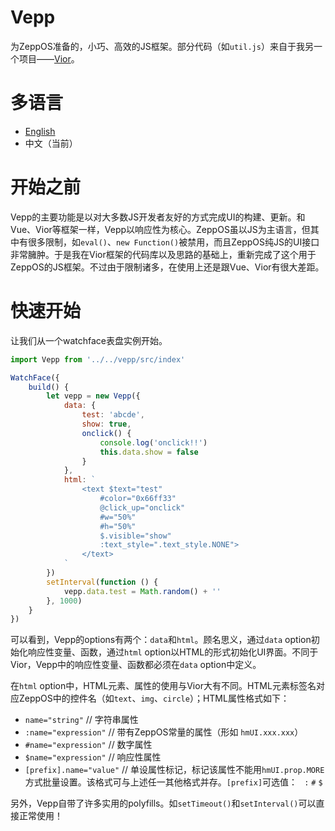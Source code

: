 # Vepp
为ZeppOS准备的，小巧、高效的JS框架。部分代码（如`util.js`）来自于我另一个项目——[Vior](https://github.com/jwhgzs/vior)。

# 多语言
- [English](https://github.com/jwhgzs/vepp/blob/master/README.md)
- 中文（当前）

# 开始之前
Vepp的主要功能是以对大多数JS开发者友好的方式完成UI的构建、更新。和Vue、Vior等框架一样，Vepp以响应性为核心。ZeppOS虽以JS为主语言，但其中有很多限制，如`eval()`、`new Function()`被禁用，而且ZeppOS纯JS的UI接口非常臃肿。于是我在Vior框架的代码库以及思路的基础上，重新完成了这个用于ZeppOS的JS框架。不过由于限制诸多，在使用上还是跟Vue、Vior有很大差距。

# 快速开始
让我们从一个watchface表盘实例开始。
```javascript
import Vepp from '../../vepp/src/index'

WatchFace({
    build() {
        let vepp = new Vepp({
            data: {
                test: 'abcde',
                show: true,
                onclick() {
                    console.log('onclick!!')
                    this.data.show = false
                }
            },
            html: `
                <text $text="test"
                    #color="0x66ff33"
                    @click_up="onclick"
                    #w="50%"
                    #h="50%"
                    $.visible="show"
                    :text_style=".text_style.NONE">
                </text>
            `
        })
        setInterval(function () {
            vepp.data.test = Math.random() + ''
        }, 1000)
    }
})
```
可以看到，Vepp的options有两个：`data`和`html`。顾名思义，通过`data` option初始化响应性变量、函数，通过`html` option以HTML的形式初始化UI界面。不同于Vior，Vepp中的响应性变量、函数都必须在`data` option中定义。

在`html` option中，HTML元素、属性的使用与Vior大有不同。HTML元素标签名对应ZeppOS中的控件名（如`text`、`img`、`circle`）；HTML属性格式如下：

- `name="string"`                  // 字符串属性
- `:name="expression"`             // 带有ZeppOS常量的属性（形如 `hmUI.xxx.xxx`）
- `#name="expression"`             // 数字属性
- `$name="expression"`             // 响应性属性
- `[prefix].name="value"`          // 单设属性标记，标记该属性不能用`hmUI.prop.MORE`方式批量设置。该格式可与上述任一其他格式并存。`[prefix]`可选值：` ` `:` `#` `$`

另外，Vepp自带了许多实用的polyfills。如`setTimeout()`和`setInterval()`可以直接正常使用！